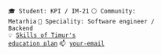 <code>🎓 Student: KPI / IM-21</code>
<code>⚪ Community: Metarhia</code>
<code>👷 Speciality: Software engineer / Backend</code><br>
<code>💡 [Skills of Timur's education plan](SKILLS.md)</code>
<code>📫 [your-email](mailto:erotourtes@gmail.com)</code>
